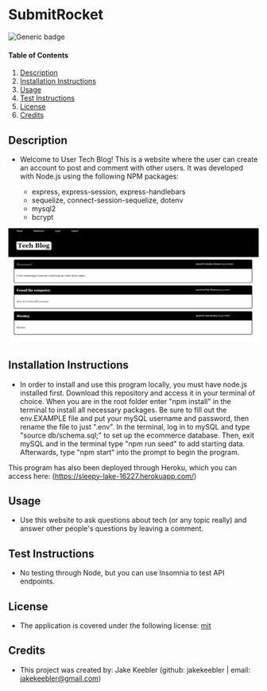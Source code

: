 # SubmitRocket

  ![Generic badge](https://img.shields.io/badge/license-mit-green.svg)

  #### Table of Contents
  
  1. [Description](#description)
  2. [Installation Instructions](#installation-instructions)
  3. [Usage](#usage)
  4. [Test Instructions](#test-instructions)
  5. [License](#license)
  6. [Credits](#credits)
  
  ## Description
  * Welcome to User Tech Blog! This is a website where the user can create an account to post and comment with other users. It was developed with Node.js using the following NPM packages:

    * express, express-session, express-handlebars
    * sequelize, connect-session-sequelize, dotenv
    * mysql2
    * bcrypt

  ![image](./assets/01.PNG)
  
  ## Installation Instructions
  * In order to install and use this program locally, you must have node.js installed first. Download this repository and access it in your terminal of choice. When you are in the root folder enter "npm install" in the terminal to install all necessary packages. Be sure to fill out the env.EXAMPLE file and put your mySQL username and password, then rename the file to just ".env". In the terminal, log in to mySQL and type "source db/schema.sql;" to set up the ecommerce database. Then, exit mySQL and in the terminal type "npm run seed" to add starting data. Afterwards, type "npm start" into the prompt to begin the program. 
  
  This program has also been deployed through Heroku, which you can access here: (https://sleepy-lake-16227.herokuapp.com/)
  
  ## Usage
  * Use this website to ask questions about tech (or any topic really) and answer other people's questions by leaving a comment.
  
  ## Test Instructions
  * No testing through Node, but you can use Insomnia to test API endpoints.
  
  ## License
  * The application is covered under the following license:
    [mit](https://choosealicense.com/licenses/mit)
  
  ## Credits
  * This project was created by: Jake Keebler (github: jakekeebler | email: jakekeebler@gmail.com)